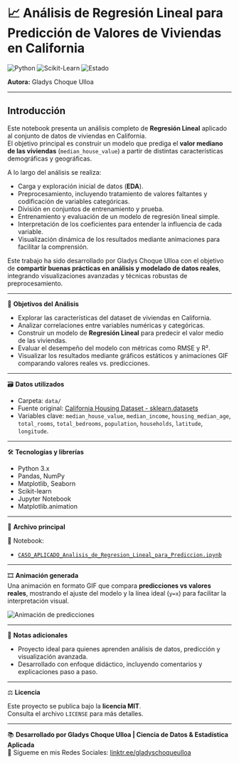 # 📈 Análisis de Regresión Lineal para Predicción de Valores de Viviendas en California

![Python](https://img.shields.io/badge/Python-3.x-blue?logo=python) ![Scikit-Learn](https://img.shields.io/badge/Scikit--Learn-0.24.2-green?logo=scikitlearn) ![Estado](https://img.shields.io/badge/Estado-En%20progreso-orange)

**Autora:** Gladys Choque Ulloa

---

## Introducción

Este notebook presenta un análisis completo de **Regresión Lineal** aplicado al conjunto de datos de viviendas en California.  
El objetivo principal es construir un modelo que prediga el **valor mediano de las viviendas** (`median_house_value`) a partir de distintas características demográficas y geográficas.

A lo largo del análisis se realiza:

- Carga y exploración inicial de datos (**EDA**).  
- Preprocesamiento, incluyendo tratamiento de valores faltantes y codificación de variables categóricas.  
- División en conjuntos de entrenamiento y prueba.  
- Entrenamiento y evaluación de un modelo de regresión lineal simple.  
- Interpretación de los coeficientes para entender la influencia de cada variable.  
- Visualización dinámica de los resultados mediante animaciones para facilitar la comprensión.

Este trabajo ha sido desarrollado por Gladys Choque Ulloa con el objetivo de **compartir buenas prácticas en análisis y modelado de datos reales**, integrando visualizaciones avanzadas y técnicas robustas de preprocesamiento.

---

📌 **Objetivos del Análisis**

- Explorar las características del dataset de viviendas en California.  
- Analizar correlaciones entre variables numéricas y categóricas. 
- Construir un modelo de **Regresión Lineal** para predecir el valor medio de las viviendas.
- Evaluar el desempeño del modelo con métricas como RMSE y R².
- Visualizar los resultados mediante gráficos estáticos y animaciones GIF comparando valores reales vs. predicciones.

---

🗃️ **Datos utilizados**

- Carpeta: `data/`  
- Fuente original: [California Housing Dataset - sklearn.datasets](https://scikit-learn.org/stable/datasets/real_world.html#california-housing-dataset)  
- Variables clave: `median_house_value`, `median_income`, `housing_median_age`, `total_rooms`, `total_bedrooms`, `population`, `households`, `latitude`, `longitude`.

---

🛠️ **Tecnologías y librerías**

- Python 3.x  
- Pandas, NumPy  
- Matplotlib, Seaborn  
- Scikit-learn  
- Jupyter Notebook
- Matplotlib.animation

---

🧪 **Archivo principal**

📓 Notebook:
- [`CASO_APLICADO_Analisis_de_Regresion_Lineal_para_Prediccion.ipynb`](https://github.com/GladysUlloa/MachineLearning-Projects/blob/1fd3e78560a469e676a6476d320af547a329cc35/Analisis_de_Regresion_Lineal_Prediccion/Analisis_de_Regresion_Lineal_para_Prediccion.ipynb)
  
---

🎞️ **Animación generada**  
Una animación en formato GIF que compara **predicciones vs valores reales**, mostrando el ajuste del modelo y la línea ideal (`y=x`) para facilitar la interpretación visual.  

![Animación de predicciones]([Analisis_de_Regresion_Lineal_Prediccion/valores_reales_vs_predicciones.gif](https://github.com/GladysUlloa/MachineLearning-Projects/blob/2218a218d64c7c34ad06a1639a28ea9b799b0587/Analisis_de_Regresion_Lineal_Prediccion/valores%20reales_vs_predicciones.gif))

---

💬 **Notas adicionales**

- Proyecto ideal para quienes aprenden análisis de datos, predicción y visualización avanzada.  
- Desarrollado con enfoque didáctico, incluyendo comentarios y explicaciones paso a paso.

---

⚖️ **Licencia**

Este proyecto se publica bajo la **licencia MIT**.  
Consulta el archivo `LICENSE` para más detalles.

---

📚 **Desarrollado por Gladys Choque Ulloa | Ciencia de Datos & Estadística Aplicada**  
🔗 Sígueme en mis Redes Sociales: [linktr.ee/gladyschoqueulloa](https://linktr.ee/gladyschoqueulloa)


